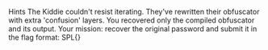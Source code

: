 Hints
The Kiddie couldn't resist iterating. They've rewritten their obfuscator with extra 'confusion' layers. You recovered only the compiled obfuscator and its output. Your mission: recover the original password and submit it in the flag format: SPL{}
